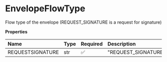 # EnvelopeFlowType

Flow type of the envelope (REQUEST_SIGNATURE is a request for signature)

**Properties**

| Name             | Type | Required | Description         |
| :--------------- | :--- | :------- | :------------------ |
| REQUESTSIGNATURE | str  | ✅       | "REQUEST_SIGNATURE" |
